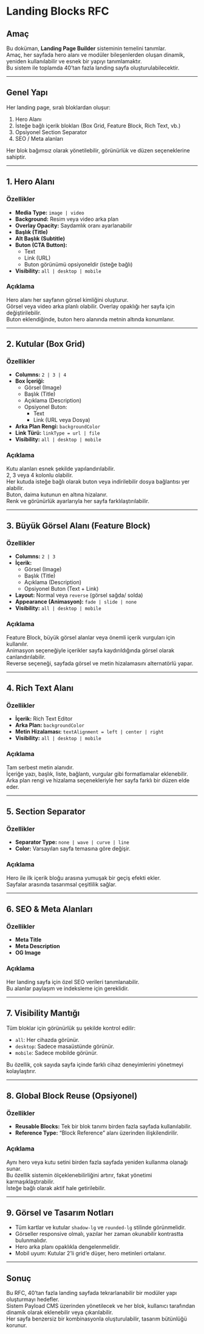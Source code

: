 # Landing Blocks RFC

## Amaç
Bu doküman, **Landing Page Builder** sisteminin temelini tanımlar.  
Amaç, her sayfada hero alanı ve modüler bileşenlerden oluşan dinamik, yeniden kullanılabilir ve esnek bir yapıyı tanımlamaktır.  
Bu sistem ile toplamda 40’tan fazla landing sayfa oluşturulabilecektir.

---

## Genel Yapı
Her landing page, sıralı bloklardan oluşur:
1. Hero Alanı  
2. İsteğe bağlı içerik blokları (Box Grid, Feature Block, Rich Text, vb.)  
3. Opsiyonel Section Separator  
4. SEO / Meta alanları  

Her blok bağımsız olarak yönetilebilir, görünürlük ve düzen seçeneklerine sahiptir.

---

## 1. Hero Alanı

### Özellikler
- **Media Type:** `image | video`
- **Background:** Resim veya video arka plan
- **Overlay Opacity:** Saydamlık oranı ayarlanabilir
- **Başlık (Title)**  
- **Alt Başlık (Subtitle)**  
- **Buton (CTA Button):**  
  - Text  
  - Link (URL)  
  - Buton görünümü opsiyoneldir (isteğe bağlı)
- **Visibility:** `all | desktop | mobile`

### Açıklama
Hero alanı her sayfanın görsel kimliğini oluşturur.  
Görsel veya video arka planlı olabilir. Overlay opaklığı her sayfa için değiştirilebilir.  
Buton eklendiğinde, buton hero alanında metnin altında konumlanır.

---

## 2. Kutular (Box Grid)

### Özellikler
- **Columns:** `2 | 3 | 4`
- **Box İçeriği:**
  - Görsel (Image)
  - Başlık (Title)
  - Açıklama (Description)
  - Opsiyonel Buton:
    - Text
    - Link (URL veya Dosya)
- **Arka Plan Rengi:** `backgroundColor`
- **Link Türü:** `linkType = url | file`
- **Visibility:** `all | desktop | mobile`

### Açıklama
Kutu alanları esnek şekilde yapılandırılabilir.  
2, 3 veya 4 kolonlu olabilir.  
Her kutuda isteğe bağlı olarak buton veya indirilebilir dosya bağlantısı yer alabilir.  
Buton, daima kutunun en altına hizalanır.  
Renk ve görünürlük ayarlarıyla her sayfa farklılaştırılabilir.

---

## 3. Büyük Görsel Alanı (Feature Block)

### Özellikler
- **Columns:** `2 | 3`
- **İçerik:**
  - Görsel (Image)
  - Başlık (Title)
  - Açıklama (Description)
  - Opsiyonel Buton (Text + Link)
- **Layout:** Normal veya `reverse` (görsel sağda/ solda)
- **Appearance (Animasyon):** `fade | slide | none`
- **Visibility:** `all | desktop | mobile`

### Açıklama
Feature Block, büyük görsel alanlar veya önemli içerik vurguları için kullanılır.  
Animasyon seçeneğiyle içerikler sayfa kaydırıldığında görsel olarak canlandırılabilir.  
Reverse seçeneği, sayfada görsel ve metin hizalamasını alternatörlü yapar.

---

## 4. Rich Text Alanı

### Özellikler
- **İçerik:** Rich Text Editor
- **Arka Plan:** `backgroundColor`
- **Metin Hizalaması:** `textAlignment = left | center | right`
- **Visibility:** `all | desktop | mobile`

### Açıklama
Tam serbest metin alanıdır.  
İçeriğe yazı, başlık, liste, bağlantı, vurgular gibi formatlamalar eklenebilir.  
Arka plan rengi ve hizalama seçenekleriyle her sayfa farklı bir düzen elde eder.

---

## 5. Section Separator

### Özellikler
- **Separator Type:** `none | wave | curve | line`
- **Color:** Varsayılan sayfa temasına göre değişir.

### Açıklama
Hero ile ilk içerik bloğu arasına yumuşak bir geçiş efekti ekler.  
Sayfalar arasında tasarımsal çeşitlilik sağlar.

---

## 6. SEO & Meta Alanları

### Özellikler
- **Meta Title**
- **Meta Description**
- **OG Image**

### Açıklama
Her landing sayfa için özel SEO verileri tanımlanabilir.  
Bu alanlar paylaşım ve indeksleme için gereklidir.

---

## 7. Visibility Mantığı

Tüm bloklar için görünürlük şu şekilde kontrol edilir:
- `all`: Her cihazda görünür.
- `desktop`: Sadece masaüstünde görünür.
- `mobile`: Sadece mobilde görünür.

Bu özellik, çok sayıda sayfa içinde farklı cihaz deneyimlerini yönetmeyi kolaylaştırır.

---

## 8. Global Block Reuse (Opsiyonel)

### Özellikler
- **Reusable Blocks:** Tek bir blok tanımı birden fazla sayfada kullanılabilir.
- **Reference Type:** “Block Reference” alanı üzerinden ilişkilendirilir.

### Açıklama
Aynı hero veya kutu setini birden fazla sayfada yeniden kullanma olanağı sunar.  
Bu özellik sistemin ölçeklenebilirliğini artırır, fakat yönetimi karmaşıklaştırabilir.  
İsteğe bağlı olarak aktif hale getirilebilir.

---

## 9. Görsel ve Tasarım Notları
- Tüm kartlar ve kutular `shadow-lg` ve `rounded-lg` stilinde görünmelidir.  
- Görseller responsive olmalı, yazılar her zaman okunabilir kontrastta bulunmalıdır.  
- Hero arka planı opaklıkla dengelenmelidir.  
- Mobil uyum: Kutular 2’li grid’e düşer, hero metinleri ortalanır.

---

## Sonuç

Bu RFC, 40’tan fazla landing sayfada tekrarlanabilir bir modüler yapı oluşturmayı hedefler.  
Sistem Payload CMS üzerinden yönetilecek ve her blok, kullanıcı tarafından dinamik olarak eklenebilir veya çıkarılabilir.  
Her sayfa benzersiz bir kombinasyonla oluşturulabilir, tasarım bütünlüğü korunur.
